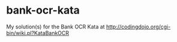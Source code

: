bank-ocr-kata
=============

My solution(s) for the Bank OCR Kata at http://codingdojo.org/cgi-bin/wiki.pl?KataBankOCR
